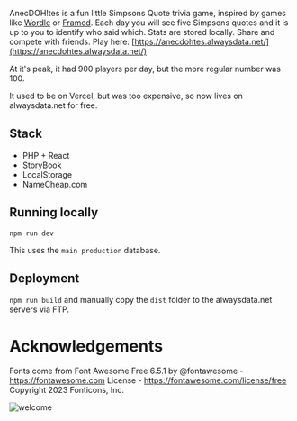 AnecDOH!tes is a fun little Simpsons Quote trivia game, inspired by games like [Wordle](https://www.nytimes.com/games/wordle/index.html) or [Framed](www.framed.wtf). Each day you will see five Simpsons quotes and it is up to you to identify who said which. Stats are stored locally. Share and compete with friends. Play here: [https://anecdohtes.alwaysdata.net/](https://anecdohtes.alwaysdata.net/)

At it's peak, it had 900 players per day, but the more regular number was 100.

It used to be on Vercel, but was too expensive, so now lives on alwaysdata.net for free.

## Stack

- PHP + React
- StoryBook
- LocalStorage
- NameCheap.com 

## Running locally

`npm run dev`

This uses the `main production` database.

## Deployment

`npm run build` and manually copy the `dist` folder to the alwaysdata.net servers via FTP.

# Acknowledgements

Fonts come from Font Awesome Free 6.5.1 by @fontawesome - https://fontawesome.com License - https://fontawesome.com/license/free Copyright 2023 Fonticons, Inc.

![welcome](https://github.com/user-attachments/assets/2a6f454c-b8da-43eb-9c30-32c0672399ce)
